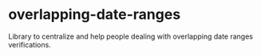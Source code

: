 # overlapping-date-ranges
Library to centralize and help people dealing with overlapping date ranges verifications.
